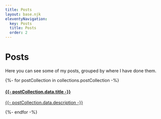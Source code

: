 ```yaml
---
title: Posts
layout: base.njk
eleventyNavigation:
  key: Posts
  title: Posts
  order: 2
---
```


# Posts

Here you can see some of my posts, grouped by where I have done them.

<div class="posts-showcase">
  {%- for postCollection in collections.postCollection -%}
    <div class="post-card-outer">
      <a href="{{ postCollection.url }}">
        <div class="post-card">
          <div class="post-content">
            <h4>
                {{- postCollection.data.title -}}
            </h4>
            <p>
              {{- postCollection.data.description -}}
            </p>
          </div>
        </div>
      </a>
    </div>
  {%- endfor -%}
</div>